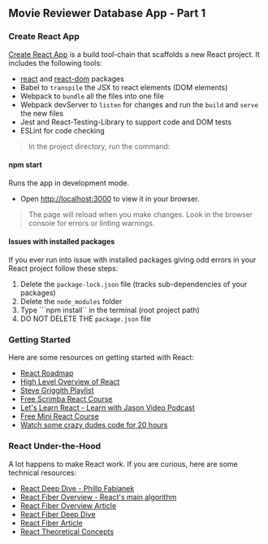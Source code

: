## Movie Reviewer Database App - Part 1

### Create React App 

<a href="https://create-react-app.dev/">Create React App</a> is a build tool-chain that scaffolds a new React project. It includes the following tools:

- <a href="https://www.npmjs.com/package/react">react</a> and <a href="https://www.npmjs.com/package/react-dom">react-dom</a> packages
- Babel to ```transpile``` the JSX to react elements (DOM elements)
- Webpack to ```bundle``` all the files into one file
- Webpack devServer to ```listen``` for changes and run the ```build``` and ```serve``` the new files
- Jest and React-Testing-Library to support code and DOM tests
- ESLint for code checking
> In the project directory, run the command:

#### npm start

Runs the app in development mode.
 - Open [http://localhost:3000](http://localhost:3000) to view it in your browser.

> The page will reload when you make changes. Look in the browser console for errors or linting warnings.

#### Issues with installed packages

If you ever run into issue with installed packages giving odd errors in your React project follow these steps:

 1. Delete the ```package-lock.json``` file (tracks sub-dependencies of your packages)
 2. Delete the ```node_modules``` folder
 3. Type ```npm install`` in the terminal (root project path)
 4. DO NOT DELETE THE ```package.json``` file

### Getting Started

Here are some resources on getting started with React:

- [React Roadmap](https://roadmap.sh/react)
- [High Level Overview of React](https://www.youtube.com/watch?v=FRjlF74_EZk&t=40s)
- [Steve Griggith Playlist](https://www.youtube.com/playlist?list=PLyuRouwmQCjmMfs-HOsDGoaN6JiYrC6Ms) 
- [Free Scrimba React Course](https://scrimba.com/learn/learnreact)
- [Let's Learn React - Learn with Jason Video Podcast](https://www.learnwithjason.dev/let-s-learn-react)
- [Free Mini React Course](https://fullstackopen.com/osa1/reactin_alkeet)
- [Watch some crazy dudes code for 20 hours](https://www.youtube.com/watch?v=0mVbNp1ol_w&t=18382s)

### React Under-the-Hood

A lot happens to make React work. If you are curious, here are some technical resources:

- [React Deep Dive - Phillp Fabianek](https://www.youtube.com/watch?v=7YhdqIR2Yzo)
- [React Fiber Overview - React's main algorithm](https://www.youtube.com/watch?v=ZCuYPiUIONs&t=28s)
- [React Fiber Overview Article](https://github.com/acdlite/react-fiber-architecture)
- [React Fiber Deep Dive](https://www.youtube.com/watch?v=0ympFIwQFJw)
- [React Fiber Article](https://blog.logrocket.com/deep-dive-react-fiber/)
- [React Theoretical Concepts](https://github.com/reactjs/react-basic)